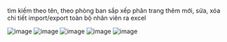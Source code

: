 tìm kiếm theo tên, theo phòng ban
sắp xếp
phân trang
thêm mới, sửa, xóa chi tiết
import/export toàn bộ nhân viên ra excel


![image](https://github.com/manh119/sample-web/assets/110902387/a489f260-5dcd-411b-8952-37eccaad6cfb)
![image](https://github.com/manh119/sample-web/assets/110902387/5e493fab-bd8f-41e7-9ac0-954734c70a22)
![image](https://github.com/manh119/sample-web/assets/110902387/50e63710-ee2f-4b6b-8acd-becb7a591709)
![image](https://github.com/manh119/sample-web/assets/110902387/9b6d03a3-f5f2-4a91-99db-e1b394e8a4d2)
![image](https://github.com/manh119/sample-web/assets/110902387/49f685ba-5950-4a91-9e71-d21b13367c3a)




